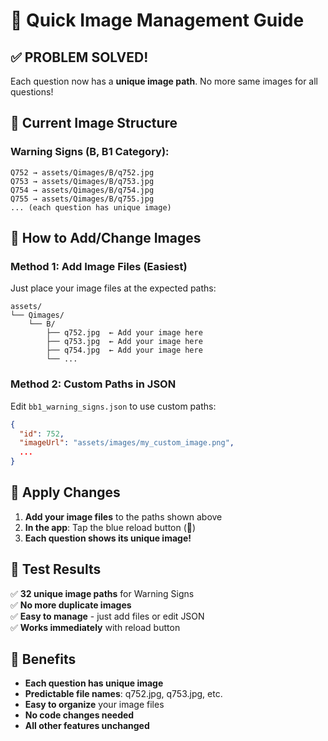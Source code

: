 # 🚀 Quick Image Management Guide

## ✅ PROBLEM SOLVED!
Each question now has a **unique image path**. No more same images for all questions!

## 📂 Current Image Structure

### Warning Signs (B, B1 Category):
```
Q752 → assets/Qimages/B/q752.jpg
Q753 → assets/Qimages/B/q753.jpg
Q754 → assets/Qimages/B/q754.jpg
Q755 → assets/Qimages/B/q755.jpg
... (each question has unique image)
```

## 🎯 How to Add/Change Images

### Method 1: Add Image Files (Easiest)
Just place your image files at the expected paths:

```
assets/
└── Qimages/
    └── B/
        ├── q752.jpg  ← Add your image here
        ├── q753.jpg  ← Add your image here
        ├── q754.jpg  ← Add your image here
        └── ...
```

### Method 2: Custom Paths in JSON
Edit `bb1_warning_signs.json` to use custom paths:

```json
{
  "id": 752,
  "imageUrl": "assets/images/my_custom_image.png",
  ...
}
```

## 🔄 Apply Changes

1. **Add your image files** to the paths shown above
2. **In the app**: Tap the blue reload button (🔄)
3. **Each question shows its unique image!**

## 📱 Test Results

✅ **32 unique image paths** for Warning Signs  
✅ **No more duplicate images**  
✅ **Easy to manage** - just add files or edit JSON  
✅ **Works immediately** with reload button  

## 🎉 Benefits

- **Each question has unique image**
- **Predictable file names**: q752.jpg, q753.jpg, etc.
- **Easy to organize** your image files
- **No code changes needed**
- **All other features unchanged**
